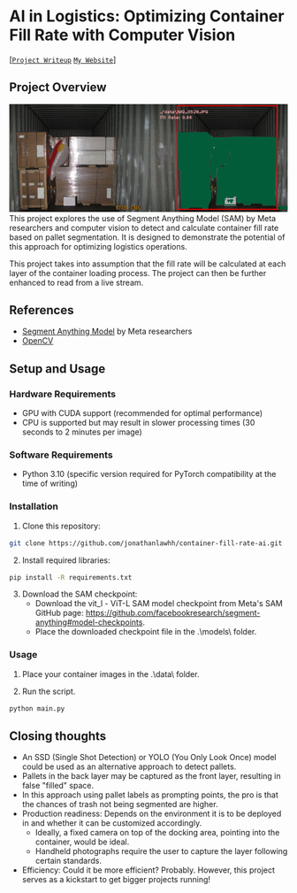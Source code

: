 # AI in Logistics: Optimizing Container Fill Rate with Computer Vision

[[`Project Writeup`](https://medium.com/@jonathanlawhh) [`My Website`](https://jonathanlawhh.com/)]

## Project Overview
![Image of a container and the prediction](/assets/fill_rate_demo_01.png)
This project explores the use of Segment Anything Model (SAM) by Meta researchers and computer vision to detect and calculate container fill rate based on pallet segmentation. It is designed to demonstrate the potential of this approach for optimizing logistics operations.

This project takes into assumption that the fill rate will be calculated at each layer of the container loading process. The project can then be further enhanced to read from a live stream.


## References

- [Segment Anything Model](https://segment-anything.com/) by Meta researchers
- [OpenCV](https://opencv.org/)

## Setup and Usage

### Hardware Requirements
- GPU with CUDA support (recommended for optimal performance)
- CPU is supported but may result in slower processing times (30 seconds to 2 minutes per image)

### Software Requirements
- Python 3.10 (specific version required for PyTorch compatibility at the time of writing)

### Installation

1. Clone this repository:
```bash
git clone https://github.com/jonathanlawhh/container-fill-rate-ai.git
```
2. Install required libraries:
```bash
pip install -R requirements.txt
```
3. Download the SAM checkpoint:
   - Download the vit_l - ViT-L SAM model checkpoint from Meta's SAM GitHub page: https://github.com/facebookresearch/segment-anything#model-checkpoints.
   - Place the downloaded checkpoint file in the .\models\ folder.

### Usage

1. Place your container images in the .\data\ folder.

2. Run the script.
```bash
python main.py
```

## Closing thoughts

- An SSD (Single Shot Detection) or YOLO (You Only Look Once) model could be used as an alternative approach to detect pallets.
- Pallets in the back layer may be captured as the front layer, resulting in false "filled" space.
- In this approach using pallet labels as prompting points, the pro is that the chances of trash not being segmented are higher.
- Production readiness: Depends on the environment it is to be deployed in and whether it can be customized accordingly.
  - Ideally, a fixed camera on top of the docking area, pointing into the container, would be ideal.
  - Handheld photographs require the user to capture the layer following certain standards.
- Efficiency: Could it be more efficient? Probably. However, this project serves as a kickstart to get bigger projects running!